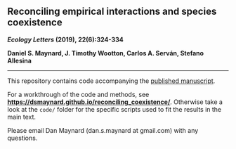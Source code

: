 ## Reconciling empirical interactions and species coexistence

**_Ecology Letters_ (2019), 22(6):324-334**

**Daniel S. Maynard, J. Timothy Wootton, Carlos A. Serván, Stefano Allesina**

---


This repository contains code accompanying the [published manuscript](https://onlinelibrary.wiley.com/doi/full/10.1111/ele.13256). 

For a workthrough of the code and methods, see **https://dsmaynard.github.io/reconciling_coexistence/**. Otherwise take a look at the ```code/``` folder for the specific scripts used to fit the results in the main text.

Please email Dan Maynard (dan.s.maynard at gmail.com) with any questions.
